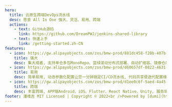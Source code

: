 ```yaml
---
hero:
  title: 云原生跨端DevOps流水线
  desc: 愿景 All In One 强大、灵活、易用、跨端
  actions:
    - text: GitHub源码
      link: https://github.com/DreamPWJ/jenkins-shared-library
    - text: 快速上手
      link: /getting-started.zh-CN
features:
  - icon: https://gw.alipayobjects.com/zos/bmw-prod/881dc458-f20b-407b-947a-95104b5ec82b/k79dm8ih_w144_h144.png
    title: 强大
    desc: 集大成者, 支持单仓多包MonoRepo、蓝绿滚动分布式部署、自动扩缩容、镜像仓库、一键回滚、App Store与Android应用市场和小程序平台自动提审上架、丰富钉钉通知与发布日志等
  - icon: https://gw.alipayobjects.com/zos/bmw-prod/d60657df-0822-4631-9d7c-e7a869c2f21c/k79dmz3q_w126_h126.png
    title: 易用
    desc: 简单易用, 动态参数化配置让您一分钟搞定CI/CD流水线, 代码共享使迭代配置维护更简单, 全Docker化与大量的自动化脚本使您无需人工配置搭建环境等
  - icon: https://gw.alipayobjects.com/zos/bmw-prod/d1ee0c6f-5aed-4a45-a507-339a4bfe076c/k7bjsocq_w144_h144.png
    title: 跨端
    desc: 丰富跨端, APP端Android、iOS、Flutter、React Native、Unity, 服务端Java、Go、Python、C++多语言, 小程序端原生与Taro跨端, Web大前端所有JavaScript语言, 桌面端Electron等
footer: 潘维吉 MIT Licensed | Copyright © 2022<br />Powered by [dumi](https://d.umijs.org)
---
```


